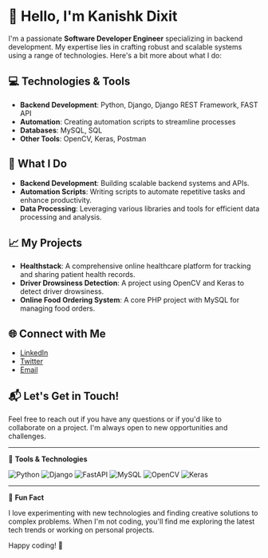 # 👋 Hello, I'm Kanishk Dixit

I'm a passionate **Software Developer Engineer** specializing in backend development. My expertise lies in crafting robust and scalable systems using a range of technologies. Here's a bit more about what I do:

## 💻 Technologies & Tools

- **Backend Development**: Python, Django, Django REST Framework, FAST API
- **Automation**: Creating automation scripts to streamline processes
- **Databases**: MySQL, SQL
- **Other Tools**: OpenCV, Keras, Postman

## 🌟 What I Do

- **Backend Development**: Building scalable backend systems and APIs.
- **Automation Scripts**: Writing scripts to automate repetitive tasks and enhance productivity.
- **Data Processing**: Leveraging various libraries and tools for efficient data processing and analysis.

## 📈 My Projects

- **Healthstack**: A comprehensive online healthcare platform for tracking and sharing patient health records.
- **Driver Drowsiness Detection**: A project using OpenCV and Keras to detect driver drowsiness.
- **Online Food Ordering System**: A core PHP project with MySQL for managing food orders.

## 🌐 Connect with Me

- [LinkedIn]([https://www.linkedin.com/in/kanishk-dixit](https://www.linkedin.com/in/kanishk-dixit-079763197/))
- [Twitter](https://twitter.com/kanishk_dixit)
- [Email](mailto:myemail@gmail.com)

## 📬 Let's Get in Touch!

Feel free to reach out if you have any questions or if you'd like to collaborate on a project. I'm always open to new opportunities and challenges.

---

🔧 **Tools & Technologies**

![Python](https://img.shields.io/badge/Python-3776AB?style=flat&logo=python&logoColor=white)
![Django](https://img.shields.io/badge/Django-092D37?style=flat&logo=django&logoColor=white)
![FastAPI](https://img.shields.io/badge/FastAPI-009688?style=flat&logo=fastapi&logoColor=white)
![MySQL](https://img.shields.io/badge/MySQL-4479A1?style=flat&logo=mysql&logoColor=white)
![OpenCV](https://img.shields.io/badge/OpenCV-5C3EE8?style=flat&logo=opencv&logoColor=white)
![Keras](https://img.shields.io/badge/Keras-D00000?style=flat&logo=keras&logoColor=white)

---

🚀 **Fun Fact**

I love experimenting with new technologies and finding creative solutions to complex problems. When I'm not coding, you'll find me exploring the latest tech trends or working on personal projects.

Happy coding! 🎉
